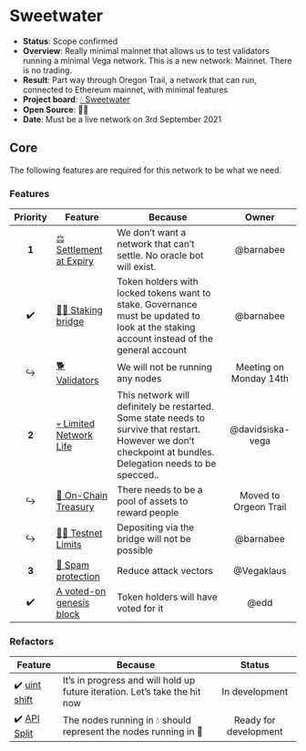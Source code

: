 # Sweetwater

* **Status**: Scope confirmed
* **Overview**: Really minimal mainnet that allows us to test validators running a minimal Vega network. This is a new network: Mainnet. There is no trading.
* **Result**: Part way through Oregon Trail, a network that can run, connected to Ethereum mainnet, with minimal features
* **Project board**: [💧 Sweetwater](https://github.com/orgs/vegaprotocol/projects/79)
* **Open Source**: 🤷‍♂️
* **Date**: Must be a live network on 3rd September 2021

## Core
The following features are required for this network to be what we need.

### Features
| Priority | Feature | Because | Owner |
|:---------:|---------|---------|:------:|
|  **1** | [⚖ Settlement at Expiry](https://github.com/orgs/vegaprotocol/projects/5) |  We don’t want a network that can’t settle. No oracle bot will exist. | @barnabee  |
|  ✔️  | [🧛‍♀️&nbsp;Staking bridge](https://github.com/orgs/vegaprotocol/projects/80) | Token holders with locked tokens want to stake. Governance must be updated to look at the staking account instead of the general account | @barnabee |
| ↪️ | [🐕 Validators](https://github.com/orgs/vegaprotocol/projects/65)    | We will not be running any nodes         | Meeting on Monday 14th |
| **2** | [💀 Limited Network Life](https://github.com/orgs/vegaprotocol/projects/70)  | This network will definitely be restarted. Some state needs to survive that restart. However we don’t checkpoint at bundles. Delegation needs to be specced.. | @davidsiska-vega |
| ↪️ | [👑 On-Chain Treasury](https://github.com/orgs/vegaprotocol/projects/81) | There needs to be a pool of assets to reward people | Moved to Orgeon Trail  |
| ↪️ | [👮‍♂️ Testnet Limits](https://github.com/orgs/vegaprotocol/projects/44) | Depositing via the bridge will not be possible|  @barnabee   |
| **3** | [📧 Spam protection](https://github.com/orgs/vegaprotocol/projects/82) | Reduce attack vectors | @Vegaklaus |
|  ✔️  | [A voted-on genesis block](https://github.com/vegaprotocol/vega/issues/3648) | Token holders will have voted for it | @edd  

### Refactors
| Feature | Because | Status |
|---------|---------|:------:|
| ✔️ [uint shift](https://github.com/vegaprotocol/vega/issues/3005) |  It’s in progress and will hold up future iteration. Let’s take the hit now  | In development  |
| ✔️ [API Split](https://github.com/orgs/vegaprotocol/projects/56) | The nodes running in 💧 should represent the nodes running in 🤠 |  Ready for development |
